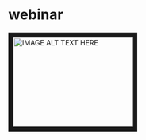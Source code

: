 # webinar

<a href="https://drive.google.com/open?id=15Y7nB7wO5O6mQ5BoG3stq69DYSpXQMlI" 
target="_blank"><img src="https://raw.githubusercontent.com/maija555/webinar/binary.jpg" 
alt="IMAGE ALT TEXT HERE" width="240" height="180" border="10" /></a>
